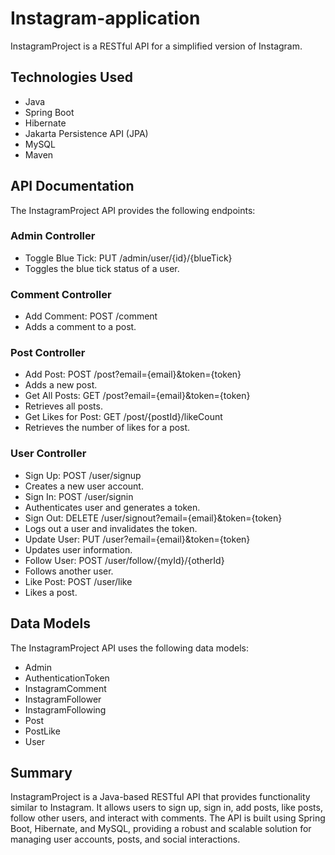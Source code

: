 # Instagram-application
InstagramProject is a RESTful API for a simplified version of Instagram.

## Technologies Used
- Java
- Spring Boot
- Hibernate
- Jakarta Persistence API (JPA)
- MySQL
- Maven

## API Documentation
The InstagramProject API provides the following endpoints:
### Admin Controller
- Toggle Blue Tick: PUT /admin/user/{id}/{blueTick}
- Toggles the blue tick status of a user.
### Comment Controller
- Add Comment: POST /comment
- Adds a comment to a post.
### Post Controller
- Add Post: POST /post?email={email}&token={token}
- Adds a new post.
- Get All Posts: GET /post?email={email}&token={token}
- Retrieves all posts.
- Get Likes for Post: GET /post/{postId}/likeCount
- Retrieves the number of likes for a post.

### User Controller
- Sign Up: POST /user/signup
- Creates a new user account.
- Sign In: POST /user/signin
- Authenticates user and generates a token.
- Sign Out: DELETE /user/signout?email={email}&token={token}
- Logs out a user and invalidates the token.
- Update User: PUT /user?email={email}&token={token}
- Updates user information.
- Follow User: POST /user/follow/{myId}/{otherId}
- Follows another user.
- Like Post: POST /user/like
- Likes a post.

## Data Models
The InstagramProject API uses the following data models:
- Admin
- AuthenticationToken
- InstagramComment
- InstagramFollower
- InstagramFollowing
- Post
- PostLike
- User

## Summary
InstagramProject is a Java-based RESTful API that provides functionality similar to Instagram. It allows users to sign up, sign in, add posts, like posts, follow other users, and interact with comments. The API is built using Spring Boot, Hibernate, and MySQL, providing a robust and scalable solution for managing user accounts, posts, and social interactions.
